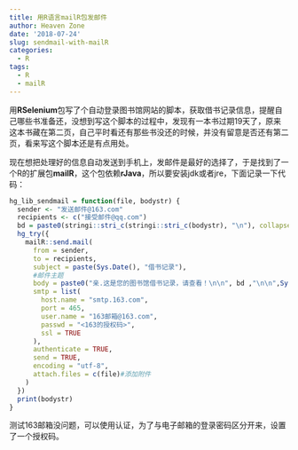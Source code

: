 ```yaml
---
title: 用R语言mailR包发邮件
author: Heaven Zone
date: '2018-07-24'
slug: sendmail-with-mailR
categories:
  - R
tags:
  - R
  - mailR
---
```


用**RSelenium**包写了个自动登录图书馆网站的脚本，获取借书记录信息，提醒自己哪些书准备还，没想到写这个脚本的过程中，发现有一本书过期19天了，原来这本书藏在第二页，自己平时看还有那些书没还的时候，并没有留意是否还有第二页，看来写这个脚本还是有点用处。

现在想把处理好的信息自动发送到手机上，发邮件是最好的选择了，于是找到了一个R的扩展包**mailR**，这个包依赖**rJava**，所以要安装jdk或者jre，下面记录一下代码：

```r
hg_lib_sendmail = function(file, bodystr) {
  sender <- "发送邮件@163.com"
  recipients <- c("接受邮件@qq.com")
  bd = paste0(stringi::stri_c(stringi::stri_c(bodystr), "\n"), collapse = "")
  hg_try({
    mailR::send.mail(
      from = sender,
      to = recipients,
      subject = paste(Sys.Date(), "借书记录"),
      #邮件主题
      body = paste0("亲.这是您的图书馆借书记录，请查看！\n\n", bd ,"\n\n",Sys.time()),
      smtp = list(
        host.name = "smtp.163.com",
        port = 465,
        user.name = "163邮箱@163.com",
        passwd = "<163的授权码>",
        ssl = TRUE
      ),
      authenticate = TRUE,
      send = TRUE,
      encoding = "utf-8",
      attach.files = c(file)#添加附件
    )
  })
  print(bodystr)
}
```

测试163邮箱没问题，可以使用认证，为了与电子邮箱的登录密码区分开来，设置了一个授权码。